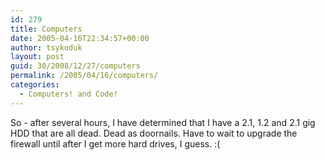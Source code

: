 ```yaml
---
id: 279
title: Computers
date: 2005-04-16T22:34:57+00:00
author: tsykoduk
layout: post
guid: 30/2008/12/27/computers
permalink: /2005/04/16/computers/
categories:
  - Computers! and Code!
---
```

<p>So - after several hours, I have determined that I have a 2.1, 1.2 and 2.1 gig <span class="caps">HDD</span> that are all dead. Dead as doornails. Have to wait to upgrade the firewall until after I get more hard drives, I guess. :(</p>